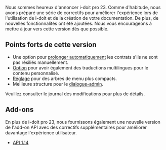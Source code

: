 Nous sommes heureux d'annoncer i-doit pro 23. Comme d'habitude, nous avons préparé une série de correctifs pour améliorer l'expérience lors de l'utilisation de i-doit et de la création de votre documentation. De plus, de nouvelles fonctionnalités ont été ajoutées. Nous vous encourageons à mettre à jour vers cette version dès que possible.

## Points forts de cette version

* Une option pour [prolonger automatiquement](https://kb.i-doit.com/fr/use-cases/prolongation-automatique-de-la-duree-du-contrat.html) les contrats s'ils ne sont pas résiliés manuellement.
* [Option](https://kb.i-doit.com/fr/use-cases/traduction-personnalisee.html) pour avoir également des traductions multilingues pour le contenu personnalisé.
* [Réglage](https://kb.i-doit.com/fr/administration-systeme/administration/reglages-utilisateur.html) pour des arbres de menu plus compacts.
* Meilleure structure pour le [dialogue-admin](https://kb.i-doit.com/fr/bases/dialogue-admin.html).

Veuillez consulter le journal des modifications pour plus de détails.

## Add-ons

En plus de i-doit pro 23, nous fournissons également une nouvelle version de l'add-on API avec des correctifs supplémentaires pour améliorer davantage l'expérience utilisateur.

* [API 1.14](https://kb.i-doit.com/fr/i-doit-pro-add-ons/api/index.html)
